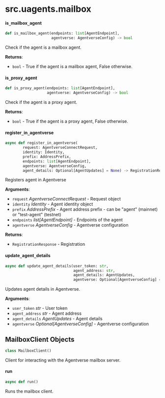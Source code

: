 <a id="src.uagents.mailbox"></a>

# src.uagents.mailbox

<a id="src.uagents.mailbox.is_mailbox_agent"></a>

#### is`_`mailbox`_`agent

```python
def is_mailbox_agent(endpoints: list[AgentEndpoint],
                     agentverse: AgentverseConfig) -> bool
```

Check if the agent is a mailbox agent.

**Returns**:

- `bool` - True if the agent is a mailbox agent, False otherwise.

<a id="src.uagents.mailbox.is_proxy_agent"></a>

#### is`_`proxy`_`agent

```python
def is_proxy_agent(endpoints: list[AgentEndpoint],
                   agentverse: AgentverseConfig) -> bool
```

Check if the agent is a proxy agent.

**Returns**:

- `bool` - True if the agent is a proxy agent, False otherwise.

<a id="src.uagents.mailbox.register_in_agentverse"></a>

#### register`_`in`_`agentverse

```python
async def register_in_agentverse(
        request: AgentverseConnectRequest,
        identity: Identity,
        prefix: AddressPrefix,
        endpoints: list[AgentEndpoint],
        agentverse: AgentverseConfig,
        agent_details: Optional[AgentUpdates] = None) -> RegistrationResponse
```

Registers agent in Agentverse

**Arguments**:

- `request` _AgentverseConnectRequest_ - Request object
- `identity` _Identity_ - Agent identity object
- `prefix` _AddressPrefix_ - Agent address prefix - can be "agent" (mainnet) or "test-agent" (testnet) 
- `endpoints` _list[AgentEndpoint]_ - Endpoints of the agent
- `agentverse` _AgentverseConfig_ - Agentverse configuration
  

**Returns**:

- `RegistrationResponse` - Registration

<a id="src.uagents.mailbox.update_agent_details"></a>

#### update`_`agent`_`details

```python
async def update_agent_details(user_token: str,
                               agent_address: str,
                               agent_details: AgentUpdates,
                               agentverse: Optional[AgentverseConfig] = None)
```

Updates agent details in Agentverse.

**Arguments**:

- `user_token` _str_ - User token
- `agent_address` _str_ - Agent address
- `agent_details` _AgentUpdates_ - Agent details
- `agentverse` _Optional[AgentverseConfig]_ - Agentverse configuration

<a id="src.uagents.mailbox.MailboxClient"></a>

## MailboxClient Objects

```python
class MailboxClient()
```

Client for interacting with the Agentverse mailbox server.

<a id="src.uagents.mailbox.MailboxClient.run"></a>

#### run

```python
async def run()
```

Runs the mailbox client.


